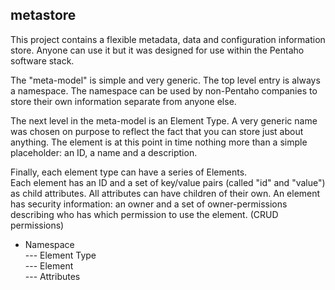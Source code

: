 
metastore
----------
This project contains a flexible metadata, data and configuration information store. 
Anyone can use it but it was designed for use within the Pentaho software stack.

The "meta-model" is simple and very generic.
The top level entry is always a namespace. The namespace can be used by non-Pentaho companies to store their own information separate from anyone else.

The next level in the meta-model is an Element Type.  A very generic name was chosen on purpose to reflect the fact that you can store just about anything.  The element is at this point in time nothing more than a simple placeholder: an ID, a name and a description.

Finally, each element type can have a series of Elements.  
Each element has an ID and a set of key/value pairs (called "id" and "value") as child attributes. All attributes can have children of their own.
An element has security information: an owner and a set of owner-permissions describing who has which permission to use the element. (CRUD permissions)

* Namespace
   \
    --- Element Type
         \
          --- Element
               \
                --- Attributes
